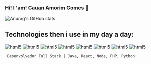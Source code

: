 
### Hi! I 'am! Cauan Amorim Gomes 👋

![Anurag's GitHub stats](https://github-readme-stats.vercel.app/api?username=cauanamorimgomes&show_icons=true&theme=merko)



## Technologies then i use in my day a day:

<div style = "inline-block">
    <img align = "center" alt = "html5" src = "https://img.shields.io/badge/HTML5-E34F26?style=for-the-badge&logo=html5&logoColor=white">
    <img align = "center" alt = "html5" src = "https://img.shields.io/badge/CSS3-1572B6?style=for-the-badge&logo=css3&logoColor=white">
    <img align = "center" alt = "html5" src = "https://img.shields.io/badge/JavaScript-323330?style=for-the-badge&logo=javascript&logoColor=F7DF1E">
    <img align = "center" alt = "html5" src = "https://img.shields.io/badge/Node.js-43853D?style=for-the-badge&logo=node.js&logoColor=white">
     <img align = "center" alt = "html5" src = "https://img.shields.io/badge/React-20232A?style=for-the-badge&logo=react&logoColor=61DAFB">
     <img align = "center" alt = "html5" src = "https://img.shields.io/badge/PHP-777BB4?style=for-the-badge&logo=php&logoColor=white">
     <img align = "center" alt = "html5" src = "https://img.shields.io/badge/Java-ED8B00?style=for-the-badge&logo=openjdk&logoColor=white">
     <img align = "center" alt = "html5" src = "https://img.shields.io/badge/Python-14354C?style=for-the-badge&logo=python&logoColor=white">

     Desenvolvedor Full Stack | Java, React, Node, PHP, Python
</div>
